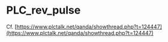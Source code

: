 # PLC_rev_pulse

Cf. [https://www.plctalk.net/qanda/showthread.php?t=124447](https://www.plctalk.net/qanda/showthread.php?t=124447)

